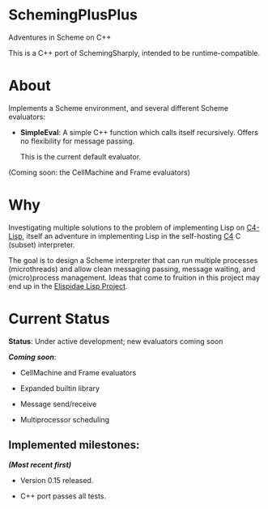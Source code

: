 # SchemingPlusPlus
Adventures in Scheme on C++

This is a C++ port of SchemingSharply, intended to be runtime-compatible.

# About
Implements a Scheme environment, and several different Scheme evaluators:

  * **SimpleEval**: A simple C++ function which calls itself recursively. Offers no flexibility for message passing.

    This is the current default evaluator.

(Coming soon: the CellMachine and Frame evaluators)

# Why
Investigating multiple solutions to the problem of implementing Lisp on [C4-Lisp](https://github.com/andrakis/c4-lisp), itself an adventure in implementing Lisp in the self-hosting [C4](https://github.com/rswier/c4) C (subset) interpreter.

The goal is to design a Scheme interpreter that can run multiple processes (microthreads) and allow clean messaging passing, message waiting, and (micro)process management. Ideas that come to fruition in this project may end up in the [Elispidae Lisp Project](https://github.com/andrakis/Elispidae).

# Current Status

**Status**: Under active development; new evaluators coming soon

***Coming soon***:

* CellMachine and Frame evaluators

* Expanded builtin library

* Message send/receive

* Multiprocessor scheduling

Implemented milestones:
-----------------------

***(Most recent first)***

* Version 0.15 released.

* C++ port passes all tests.


